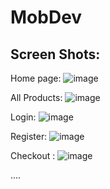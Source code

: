 # MobDev

## Screen Shots:
Home page:
![image](https://user-images.githubusercontent.com/73041562/163289649-27001e1e-9819-4247-863a-022384d5ffc9.png)

All Products:
![image](https://user-images.githubusercontent.com/73041562/163289771-efe7c3bb-6053-45b3-ac03-aabe58398367.png)


Login:
![image](https://user-images.githubusercontent.com/73041562/163289806-7579178e-07a4-456d-9165-1a46501fa1f6.png)


Register:
![image](https://user-images.githubusercontent.com/73041562/163289826-2335ad42-0891-412f-8496-43d41738b1dd.png)

Checkout : 
![image](https://user-images.githubusercontent.com/73041562/163290051-d4b0259f-3c8d-4aee-af43-1cbf69e39c6e.png)


....
